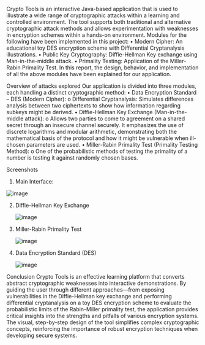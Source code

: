 Crypto Tools is an interactive Java-based application that is used to illustrate a wide range of cryptographic attacks within a learning and controlled environment. The tool supports both traditional and alternative cryptographic attack methods and allows experimentation with weaknesses in encryption schemes within a hands-on environment. Modules for the following have been implemented in this project:
•	Modern Cipher: An educational toy DES encryption scheme with Differential Cryptanalysis illustrations.
•	Public Key Cryptography: Diffie-Hellman Key exchange using Man-in-the-middle attack.
•	Primality Testing: Application of the Miller-Rabin Primality Test.
In this report, the design, behavior, and implementation of all the above modules have been explained for our application.

Overview of attacks explored
Our application is divided into three modules, each handling a distinct cryptographic method:
•	Data Encryption Standard – DES (Modern Cipher):
o	Differential Cryptanalysis: Simulates differences analysis between two ciphertexts to show how information regarding subkeys might be derived.
•	Diffie-Hellman Key Exchange (Man-in-the-middle attack):
o	Allows two parties to come to agreement on a shared secret through an insecure channel securely. It emphasizes the use of discrete logarithms and modular arithmetic, demonstrating both the mathematical basis of the protocol and how it might be vulnerable when ill-chosen parameters are used.
•	Miller-Rabin Primality Test (Primality Testing Method):
o	One of the probabilistic methods of testing the primality of a number is testing it against randomly chosen bases.

Screenshots
1. Main Interface:

![image](https://github.com/user-attachments/assets/638c6b6f-49fd-4bec-ae56-1252d4e9301c)


 



2. Diffie-Hellman Key Exchange

   ![image](https://github.com/user-attachments/assets/849ae1e9-1fda-4bed-b623-c989a7116c99)

  
 
3. Miller-Rabin Primality Test

   ![image](https://github.com/user-attachments/assets/1dfbc03b-9cd2-4961-be9a-072846754849)

 







5. Data Encryption Standard (DES)

   ![image](https://github.com/user-attachments/assets/255bad41-fb14-47e0-b099-2d92544e882b)



Conclusion
Crypto Tools is an effective learning platform that converts abstract cryptographic weaknesses into interactive demonstrations. By guiding the user through different approaches—from exposing vulnerabilities in the Diffie-Hellman key exchange and performing differential cryptanalysis on a toy DES encryption scheme to evaluate the probabilistic limits of the Rabin-Miller primality test, the application provides critical insights into the strengths and pitfalls of various encryption systems. The visual, step-by-step design of the tool simplifies complex cryptographic concepts, reinforcing the importance of robust encryption techniques when developing secure systems.


  






